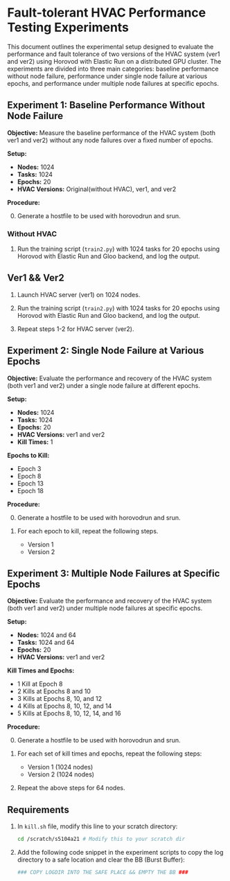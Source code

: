 # Fault-tolerant HVAC Performance Testing Experiments

This document outlines the experimental setup designed to evaluate the performance and fault tolerance of two versions of the HVAC system (ver1 and ver2) using Horovod with Elastic Run on a distributed GPU cluster. The experiments are divided into three main categories: baseline performance without node failure, performance under single node failure at various epochs, and performance under multiple node failures at specific epochs.

## Experiment 1: Baseline Performance Without Node Failure

**Objective:** Measure the baseline performance of the HVAC system (both ver1 and ver2) without any node failures over a fixed number of epochs.

**Setup:**
- **Nodes:** 1024
- **Tasks:** 1024
- **Epochs:** 20
- **HVAC Versions:** Original(without HVAC), ver1, and ver2

**Procedure:**

0. Generate a hostfile to be used with horovodrun and srun.

### Without HVAC
1. Run the training script (`train2.py`) with 1024 tasks for 20 epochs using Horovod with Elastic Run and Gloo backend, and log the output.

## Ver1 && Ver2
1. Launch HVAC server (ver1) on 1024 nodes.

2. Run the training script (`train2.py`) with 1024 tasks for 20 epochs using Horovod with Elastic Run and Gloo backend, and log the output.

3. Repeat steps 1-2 for HVAC server (ver2).

## Experiment 2: Single Node Failure at Various Epochs

**Objective:** Evaluate the performance and recovery of the HVAC system (both ver1 and ver2) under a single node failure at different epochs.

**Setup:**
- **Nodes:** 1024
- **Tasks:** 1024
- **Epochs:** 20
- **HVAC Versions:** ver1 and ver2
- **Kill Times:** 1

**Epochs to Kill:**
- Epoch 3
- Epoch 8
- Epoch 13
- Epoch 18

**Procedure:**

0. Generate a hostfile to be used with horovodrun and srun.

1. For each epoch to kill, repeat the following steps.
    - Version 1
    - Version 2

## Experiment 3: Multiple Node Failures at Specific Epochs

**Objective:** Evaluate the performance and recovery of the HVAC system (both ver1 and ver2) under multiple node failures at specific epochs.

**Setup:**
- **Nodes:** 1024 and 64
- **Tasks:** 1024 and 64
- **Epochs:** 20
- **HVAC Versions:** ver1 and ver2

**Kill Times and Epochs:**
- 1 Kill at Epoch 8
- 2 Kills at Epochs 8 and 10
- 3 Kills at Epochs 8, 10, and 12
- 4 Kills at Epochs 8, 10, 12, and 14
- 5 Kills at Epochs 8, 10, 12, 14, and 16

**Procedure:**

0. Generate a hostfile to be used with horovodrun and srun.

1. For each set of kill times and epochs, repeat the following steps:
    - Version 1 (1024 nodes)
    - Version 2 (1024 nodes)

2. Repeat the above steps for 64 nodes.

## Requirements

1. In `kill.sh` file, modify this line to your scratch directory:
    ```sh
    cd /scratch/s5104a21 # Modify this to your scratch dir
    ```
2. Add the following code snippet in the experiment scripts to copy the log directory to a safe location and clear the BB (Burst Buffer):
    ```sh
	### COPY LOGDIR INTO THE SAFE PLACE && EMPTY THE BB ###
    ```
